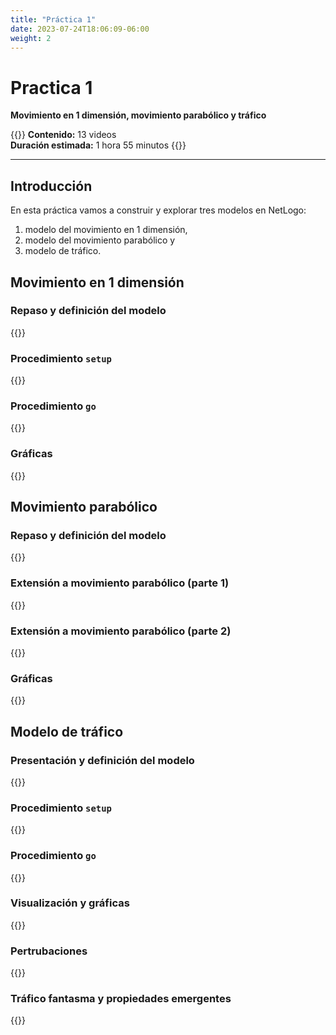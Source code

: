 ```yaml
---
title: "Práctica 1"
date: 2023-07-24T18:06:09-06:00
weight: 2
---
```


# Practica 1

**Movimiento en 1 dimensión, movimiento parabólico y tráfico**

{{<hint info>}} 
**Contenido:** 13 videos  
**Duración estimada:** 1 hora 55 minutos
{{</hint>}}

---

## Introducción

En esta práctica vamos a construir y explorar tres modelos en NetLogo: 

1. modelo del movimiento en 1 dimensión, 
2. modelo del movimiento parabólico y 
3. modelo de tráfico.

## Movimiento en 1 dimensión

### Repaso y definición del modelo

{{<youtube id="wBd_9hC8Pjg">}}

### Procedimiento `setup`

{{<youtube id="YxNLfj0ju9o">}}

### Procedimiento `go`

{{<youtube id="V72aePovv7U">}}

### Gráficas

{{<youtube id="KTkH_tgjdB4">}}

## Movimiento parabólico

### Repaso y definición del modelo

{{<youtube id="RWHukr7PNwA">}}

### Extensión a movimiento parabólico (parte 1)

{{<youtube id="CT3E7m8GUC4">}}

### Extensión a movimiento parabólico (parte 2)

{{<youtube id="mHPH2vTdqjg">}}

### Gráficas

{{<youtube id="SGo8Ln_AdFQ">}}

## Modelo de tráfico

### Presentación y definición del modelo

{{<youtube id="Vc8sBqwTiG4">}}

### Procedimiento `setup`

{{<youtube id="SyCroQrqaWg">}}

### Procedimiento `go`

{{<youtube id="Nd3XyCCnSK8">}}

### Visualización y gráficas

{{<youtube id="rKj3aRFpFNg">}}

### Pertrubaciones

{{<youtube id="ghP17olmoJI">}}

### Tráfico fantasma y propiedades emergentes

{{<youtube id="">}}
